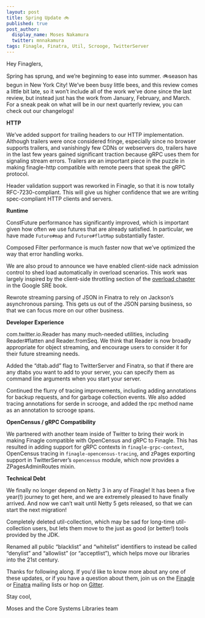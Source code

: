 ```yaml
---
layout: post
title: Spring Update 🚲
published: true
post_author:
  display_name: Moses Nakamura
  twitter: mnnakamura
tags: Finagle, Finatra, Util, Scrooge, TwitterServer
---
```


Hey Finaglers,

Spring has sprung, and we’re beginning to ease into summer.  🚲season has begun
in New York City!  We’ve been busy little bees, and this review comes a little
bit late, so it won’t include all of the work we’ve done since the last review,
but instead just has the work from January, February, and March.  For a sneak
peak on what will be in our next quarterly review, you can check out our
changelogs!

**HTTP**

We’ve added support for trailing headers to our HTTP implementation.  Although
trailers were once considered fringe, especially since no browser supports
trailers, and vanishingly few CDNs or webservers do, trailers have in the last
few years gained significant traction because gRPC uses them for signaling
stream errors.  Trailers are an important piece in the puzzle in making
finagle-http compatible with remote peers that speak the gRPC protocol.

Header validation support was reworked in Finagle, so that it is now totally
RFC-7230-compliant.  This will give us higher confidence that we are writing
spec-compliant HTTP clients and servers.

**Runtime**

ConstFuture performance has significantly improved, which is important given how
often we use futures that are already satisfied.  In particular, we have made
`Future#map` and `Future#flatMap` substantially faster.

Composed Filter performance is much faster now that we’ve optimized the way that
error handling works.

We are also proud to announce we have enabled client-side nack admission control
to shed load automatically in overload scenarios.  This work was largely
inspired by the client-side throttling section of the [overload
chapter](https://landing.google.com/sre/sre-book/chapters/handling-overload/) in
the Google SRE book.

Rewrote streaming parsing of JSON in Finatra to rely on Jackson’s asynchronous
parsing.  This gets us out of the JSON parsing business, so that we can focus
more on our other business.

**Developer Experience**

com.twitter.io.Reader has many much-needed utilities, including Reader#flatten
and Reader.fromSeq.  We think that Reader is now broadly appropriate for object
streaming, and encourage users to consider it for their future streaming needs.

Added the “dtab.add” flag to TwitterServer and Finatra, so that if there are any
dtabs you want to add to your server, you can specify them as command line
arguments when you start your server.

Continued the flurry of tracing improvements, including adding annotations for
backup requests, and for garbage collection events.  We also added tracing
annotations for serde in scrooge, and added the rpc method name as an annotation
to scrooge spans.

**OpenCensus / gRPC Compatibility**

We partnered with another team inside of Twitter to bring their work in making
Finagle compatible with OpenCensus and gRPC to Finagle.  This has resulted in
adding support for gRPC contexts in `finagle-grpc-context`, OpenCensus tracing
in `finagle-opencensus-tracing`, and zPages exporting support in TwitterServer’s
`opencensus` module, which now provides a ZPagesAdminRoutes mixin.

**Technical Debt**

We finally no longer depend on Netty 3 in any of Finagle!  It has been a five
year(!) journey to get here, and we are extremely pleased to have finally
arrived.  And now we can’t wait until Netty 5 gets released, so that we can
start the next migration!

Completely deleted util-collection, which may be sad for long-time
util-collection users, but lets them move to the just as good (or better!) tools
provided by the JDK.

Renamed all public “blacklist” and “whitelist” identifiers to instead be called
“denylist” and “allowlist” (or “acceptlist”), which helps move our libraries
into the 21st century.

Thanks for following along. If you'd like to know more about any one of these
updates, or if you have a question about them, join us on the
[Finagle](https://groups.google.com/forum/#!forum/finaglers) or
[Finatra](https://groups.google.com/forum/#!forum/finatra-users) mailing lists
or hop on [Gitter](https://gitter.im/twitter/finagle).

Stay cool,

Moses and the Core Systems Libraries team
